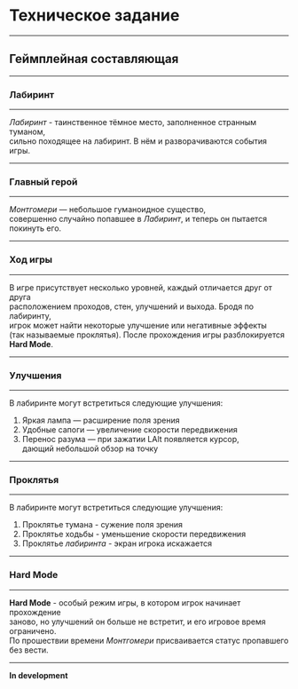 # Техническое задание #
***
## Геймплейная составляющая ##
***
### Лабиринт ###
***
*Лабиринт* - таинственное тёмное место, заполненное странным туманом,  
сильно походящее на лабиринт. В нём и разворачиваются события игры.
***
### Главный герой ### 
***
*Монтгомери* — небольшое гуманоидное существо,  
совершенно случайно попавшее в *Лабиринт*,
и теперь он пытается покинуть его.
***
### Ход игры ###
***
В игре присутствует несколько уровней, каждый отличается друг от друга  
расположением проходов, стен, улучшений и выхода. Бродя по лабиринту,  
игрок может найти некоторые улучшение или негативные эффекты  
(так называемые проклятья). После прохождения игры разблокируется **Hard Mode**.
***
### Улучшения ###
***
В лабиринте могут встретиться следующие улучшения:
1. Яркая лампа — расширение поля зрения
2. Удобные сапоги — увеличение скорости передвижения
3. Перенос разума — при зажатии LAlt появляется курсор,  
дающий небольшой обзор на точку
***
### Проклятья ###
***
В лабиринте могут встретиться следующие улучшения:
1. Проклятье тумана - сужение поля зрения
2. Проклятье ходьбы - уменьшение скорости передвижения
3. Проклятье *лабиринта* - экран игрока искажается
***
### Hard Mode ###
***
**Hard Mode** - особый режим игры, в котором игрок начинает прохождение  
заново, но улучшений он больше не встретит, и его игровое время ограничено.  
По прошествии времени *Монтгомери* присваивается статус пропавшего без вести.
***
**In development**

